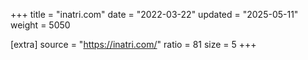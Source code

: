 +++
title = "inatri.com"
date = "2022-03-22"
updated = "2025-05-11"
weight = 5050

[extra]
source = "https://inatri.com/"
ratio = 81
size = 5
+++
